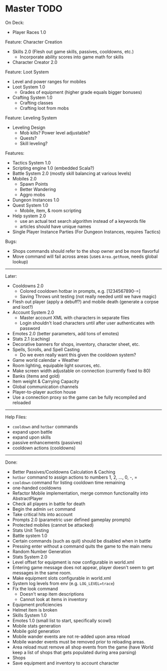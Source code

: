 # Master TODO

On Deck:
- Player Races 1.0

Feature: Character Creation
- Skills 2.0 (Flesh out game skills, passives, cooldowns, etc.)
  - Incorporate ability scores into game math for skills
- Character Creator 2.0

Feature: Loot System
- Level and power ranges for mobiles
- Loot System 1.0
  - Grades of equipment (higher grade equals bigger bonuses)
- Crafting System 1.0
  - Crafting classes
  - Crafting loot from mobs

Feature: Leveling System
- Leveling Design
  - Mob kills? Power level adjustable?
  - Quests?
  - Skill leveling?

Features:
- Tactics System 1.0
- Scripting engine 1.0 (embedded Scala?)
- Battle System 2.0 (mostly skill balancing at various levels)
- Mobiles 2.0
  - Spawn Points
  - Better Wandering
  - Aggro mobs
- Dungeon Instances 1.0
- Quest System 1.0
  - Mobile, item, & room scripting
- Help system 2.0
  - use an actual text search algorithm instead of a keywords file
  - articles should have unique names
- Single Player Instance Parties (For Dungeon Instances, requires Tactics)

Bugs:
- Shops commands should refer to the shop owner and be more flavorful
- Move command will fail across areas (uses `Area.getRoom`, needs global lookup)

--------------------------------------------------------------------------------

Later:
- Cooldowns 2.0
  - Colored cooldown hotbar in prompts, e.g. [1234567890-=]
  - Saving Throws unit testing (not really needed until we have magic)
- Flesh out player (apply a debuff?) and mobile death (generate a corpse and loot?)
- Account System 2.0
  - Master account XML with characters in separate files
  - Login shouldn't load characters until after user authenticates with password
- Emotes 2.0 (better parameters, add tons of emotes)
- Stats 2.1 (caching)
- Decorative banners for shops, inventory, character sheet, etc.
- Spells, Scrolls, and Spell Casting
  - Do we even really want this given the cooldown system?
- Game world calendar + Weather
- Room lighting, equipable light sources, etc.
- Make screen width adjustable on connection (currently fixed to 80)
- Banks (items and gold)
- Item weight & Carrying Capacity
- Global communication channels
- Player-to-player auction house
- Use a connection proxy so the game can be fully recompiled and reloaded

--------------------------------------------------------------------------------

Help Files:
- `cooldown` and `hotbar` commands
- expand upon battle
- expand upon skills
- passive enhancements (passives)
- cooldown actions (cooldowns)

--------------------------------------------------------------------------------

Done:
- Better Passives/Cooldowns Calculation & Caching
- `hotbar` command to assign actions to numbers 1, 2, ..., 0, -, =
- `cooldown` command for listing cooldown time remaining
- one-handed cooldowns
- Refactor Mobile implementation, merge common functionality into AbstractPlayer
- Check all players in battle for death
- Begin the admin `set` command
- Take critical hits into account
- Prompts 2.0 (parametric user defined gameplay prompts)
- Protected mobiles (cannot be attacked)
- Stats Unit Testing
- Battle system 1.0
- Certain commands (such as quit) should be disabled when in battle
- Pressing enter without a command quits the game to the main menu
- Random Number Generation
- Stats System 2.0
- Level offset for equipment is now configurable in world.xml
- Entering game message does not appear, player doesn't seem to get messages
  in the same room.
- Make equipment slots configurable in world.xml
- System log levels from env (e.g. `LOG_LEVEL=trace`)
- Fix the look command
  - Doesn't wrap item descriptions
  - Cannot look at items in inventory
- Equipment proficiencies
- Helmet item is broken
- Skills System 1.0
- Emotes 1.0 (small list to start, specifically scowl)
- Mobile stats generation
- Mobile gold generation
- Mobile wander events are not re-added upon area reload
- Mobile wander events must be removed prior to reloading areas.
- Area reload must remove all shop events from the game (have World keep a
  list of shops that gets populated during area parsing)
- Shops
- Save equipment and inventory to account character
